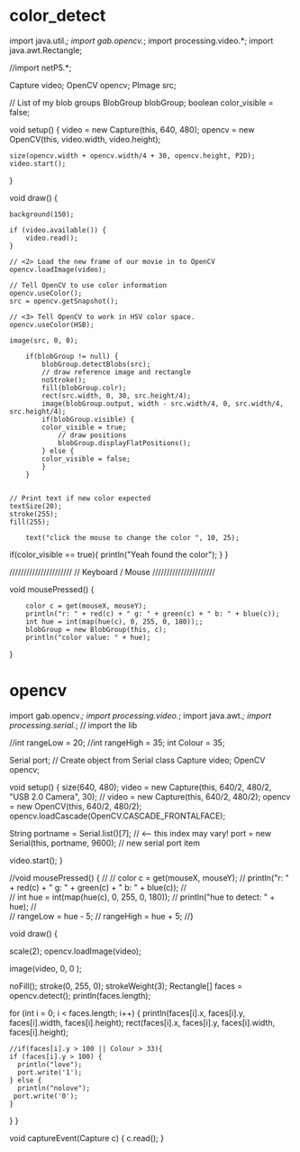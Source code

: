 # color_detect


import java.util.*;
import gab.opencv.*;
import processing.video.*;
import java.awt.Rectangle;

//import netP5.*;

Capture video;
OpenCV opencv;
PImage src;



// List of my blob groups
BlobGroup blobGroup;
boolean color_visible = false;

void setup() {
    video = new Capture(this, 640, 480);
    opencv = new OpenCV(this, video.width, video.height);

    size(opencv.width + opencv.width/4 + 30, opencv.height, P2D);
    video.start();
}

void draw() {

    background(150);

    if (video.available()) {
        video.read();
    }

    // <2> Load the new frame of our movie in to OpenCV
    opencv.loadImage(video);

    // Tell OpenCV to use color information
    opencv.useColor();
    src = opencv.getSnapshot();

    // <3> Tell OpenCV to work in HSV color space.
    opencv.useColor(HSB);

    image(src, 0, 0);

        if(blobGroup != null) {
            blobGroup.detectBlobs(src);
            // draw reference image and rectangle
            noStroke();
            fill(blobGroup.colr);
            rect(src.width, 0, 30, src.height/4);
            image(blobGroup.output, width - src.width/4, 0, src.width/4, src.height/4);
            if(blobGroup.visible) {
            color_visible = true;
                // draw positions
                blobGroup.displayFlatPositions();
            } else {
            color_visible = false;
            }
        }


    // Print text if new color expected
    textSize(20);
    stroke(255);
    fill(255);

        text("click the mouse to change the color ", 10, 25);

if(color_visible == true){
    println("Yeah found the color");
    }
}

//////////////////////
// Keyboard / Mouse
//////////////////////

void mousePressed() {

        color c = get(mouseX, mouseY);
        println("r: " + red(c) + " g: " + green(c) + " b: " + blue(c));
        int hue = int(map(hue(c), 0, 255, 0, 180));;
        blobGroup = new BlobGroup(this, c);
        println("color value: " + hue);
}




# opencv

import gab.opencv.*;
import processing.video.*;
import java.awt.*;
import processing.serial.*; // import the lib


//int rangeLow = 20;
//int rangeHigh = 35;
int Colour = 35;

Serial port;     // Create object from Serial class
Capture video;
OpenCV opencv;

void setup() {
  size(640, 480);
  video = new Capture(this, 640/2, 480/2, "USB 2.0 Camera", 30);
  //  video = new Capture(this, 640/2, 480/2);
  opencv = new OpenCV(this, 640/2, 480/2);
  opencv.loadCascade(OpenCV.CASCADE_FRONTALFACE);  

  String portname = Serial.list()[7]; // <-- this index may vary!
  port = new Serial(this, portname, 9600); // new serial port item

  video.start();
}


//void mousePressed() {
// 
//  color c = get(mouseX, mouseY);
//  println("r: " + red(c) + " g: " + green(c) + " b: " + blue(c));
//   
//  int hue = int(map(hue(c), 0, 255, 0, 180));
//  println("hue to detect: " + hue);
//  
//  rangeLow = hue - 5;
//  rangeHigh = hue + 5;
//}

void draw() {

  scale(2);
  opencv.loadImage(video);

  image(video, 0, 0 );

  noFill();
  stroke(0, 255, 0);
  strokeWeight(3);
  Rectangle[] faces = opencv.detect();
  println(faces.length);

  for (int i = 0; i < faces.length; i++) {
    println(faces[i].x, faces[i].y, faces[i].width, faces[i].height);
    rect(faces[i].x, faces[i].y, faces[i].width, faces[i].height);

    //if(faces[i].y > 100 || Colour > 33){ 
    if (faces[i].y > 100) {
      println("love");
      port.write('1');
    } else {
      println("nolove"); 
     port.write('0');
    }
  }
}

void captureEvent(Capture c) {
  c.read();
}
